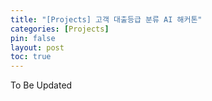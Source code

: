 ```yaml
---
title: "[Projects] 고객 대출등급 분류 AI 해커톤"
categories: [Projects]
pin: false
layout: post
toc: true
---
```

To Be Updated